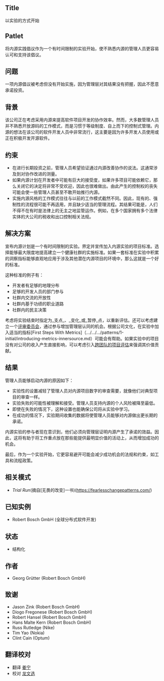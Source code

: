 ## Title

以实验的方式开始

## Patlet

将内源实践倡议作为一个有时间限制的实验开始，使不熟悉内源的管理人员更容易认可和支持该倡议。

## 问题

一项内源倡议被考虑但没有开始实施，因为管理层对其结果没有把握，因此不愿意承诺投资。

## 背景

该公司正在考虑采用内源来提高软件项目开发的协作效率。然而，大多数管理人员并不熟悉开放源码的工作模式，而是习惯于等级制度、自上而下的控制式管理。内源的想法在该公司的软件开发人员中非常流行，这主要是因为许多开发人员使用或正在积极开发开源软件。

## 约束

- 在进行长期投资之前，管理人员希望验证通过内源改善协作的说法。这通常涉及到对协作改进的测量。
- 如果内源计划在开发者中可能有巨大的接受度，如果许多项目可能依赖它，那么关闭它的决定将非常不受欢迎，因此也很难做出。由此产生的控制权的丧失可能会使一些管理人员甚至不敢开始推行内源。
- 实施内源风格的工作模式往往与以前的工作模式截然不同。因此，现有的、强制性的流程很可能不再适用，并且缺少适当的管理流程。其结果可能是，人们不得不在有时是法律上的无主之地监管运作。例如，在多个国家拥有多个法律实体的大公司的税收和出口控制相关法规。

## 解决方案

宣布内源计划是一个有时间限制的实验。界定并宣传加入内源实验的项目标准。选择能够最大限度地提高建立一个健康社群的实施标准。如果一套标准在实验中积累的洞察指标能够直观地应用于涉及其他潜在内源项目的环境中，那么这就是一个好的标准。

这种标准的例子有：

- 开发者有足够的地理分布
- 足够的开发人员的部门参与
- 社群内交流的开放性
- 社群内基于功绩的职业道路
- 社群内的民主决策

考虑将实验结束时指定为_支点_、_变化_或_暂停_点，以重新评估。还可以考虑建立一个[评审委员会](review-committee.md)，通过参与增加管理层认同的机会。根据公司文化，在实验中加入适当的指标[First Steps With Metrics]（.../.../.../patterns/1-initial/introducing-metrics-innersource.md）可能会有帮助。如果实验中的项目没有对公司的收入产生直接影响，可以考虑引入[跨团队的项目评估](crossteam-project-valuation.md)来强调其价值贡献。

## 结果

管理人员能够启动内源的原因如下：

- 实验性的设置减轻了管理人员对内源项目数字的审查需要，就像他们对典型项目的审查一样。
- 实验失败的可能性被理解和接受。管理人员支持内源的个人风险被降至最低。
- 即使在失败的情况下，这种设置也能确保公司将从实验中学习。
- 在成功的情况下，实验期间收集的数据将使管理人员能够对内源做出更长期的承诺。

内源实验的参与者现在意识到，他们必须向管理层证明内源产生了承诺的效益。因此，这将有助于将工作重点放在那些能提供最明显价值的活动上，从而增加成功的机会。

最后，作为一个实验开始，它更容易避开可能会减少成功机会的法规和约束，如工具和流程政策。

## 相关模式

- _Trial Run_(摘自[无畏的改变]一书)(https://fearlesschangepatterns.com/)

## 已知实例

- Robert Bosch GmbH (全球分布式软件开发)

## 状态

* 结构化

## 作者

- Georg Grütter (Robert Bosch GmbH)

## 致谢

- Jason Zink (Robert Bosch GmbH)
- Diogo Fregonese (Robert Bosch GmbH)
- Robert Hansel (Robert Bosch GmbH)
- Hans Malte Kern (Robert Bosch GmbH)
- Russ Rutledge (Nike)
- Tim Yao (Nokia)
- Clint Cain (Optum)

## 翻译校对

- 翻译 [姜宁](https://github.com/willemjiang)
- 校对 [龙文选](https://github.com/hncslwx)
